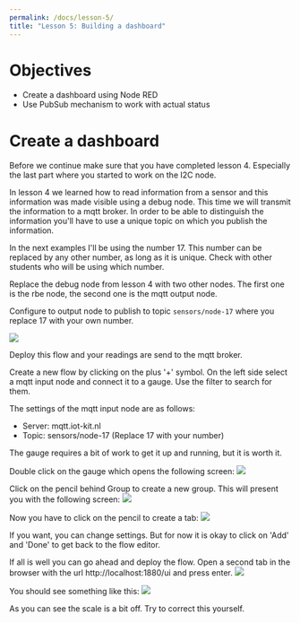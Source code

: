 ```yaml
---
permalink: /docs/lesson-5/
title: "Lesson 5: Building a dashboard"
---
```


# Objectives
- Create a dashboard using Node RED
- Use PubSub mechanism to work with actual status

# Create a dashboard
Before we continue make sure that you have completed lesson 4. Especially the last part where you started to work on the I2C node.

In lesson 4 we learned how to read information from a sensor and this information was made visible using a debug node.
This time we will transmit the information to a mqtt broker. In order to be able to distinguish the information you'll have to use a unique topic on which you publish the information.

In the next examples I'll be using the number 17. This number can be replaced by any other number, as long as it is unique. Check with other students who will be using which number.

Replace the debug node from lesson 4 with two other nodes. The first one is the rbe node, the second one is the mqtt output node.

Configure to output node to publish to topic `sensors/node-17` where you replace 17 with your own number. 

![](/img/lessons/lesson-5/flow.png)

Deploy this flow and your readings are send to the mqtt broker.

Create a new flow by clicking on the plus '+' symbol.
On the left side select a mqtt input node and connect it to a gauge. Use the filter to search for them.

The settings of the mqtt input node are as follows: 

- Server: mqtt.iot-kit.nl
- Topic: sensors/node-17 (Replace 17 with your number)

The gauge requires a bit of work to get it up and running, but it is worth it.

Double click on the gauge which opens the following screen:
![](/img/lessons/lesson-5/gauge-1.png)

Click on the pencil behind Group to create a new group.
This will present you with the following screen:
![](/img/lessons/lesson-5/gauge-2.png)

Now you have to click on the pencil to create a tab:
![](/img/lessons/lesson-5/gauge-3.png)

If you want, you can change settings. But for now it is okay to click on 'Add' and 'Done' to get back to the flow editor.

If all is well you can go ahead and deploy the flow.
Open a second tab in the browser with the url http://localhost:1880/ui and press enter.
![](/img/lessons/lesson-5/browser.png)

You should see something like this:
![](/img/lessons/lesson-5/dashboard.png)

As you can see the scale is a bit off. Try to correct this yourself.
